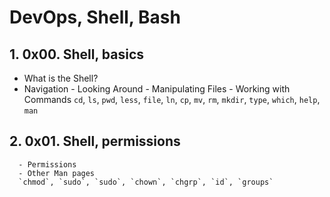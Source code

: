 # DevOps, Shell, Bash
## 1. 0x00. Shell, basics
-  What is the Shell?
- Navigation
      - Looking Around
      - Manipulating Files
      - Working with Commands
      `cd`, `ls`, `pwd`, `less`, `file`, `ln`, `cp`, `mv`, `rm`, `mkdir`, `type`, `which`, `help`, `man` 
## 2. 0x01. Shell, permissions
      - Permissions
      - Other Man pages
      `chmod`, `sudo`, `sudo`, `chown`, `chgrp`, `id`, `groups`